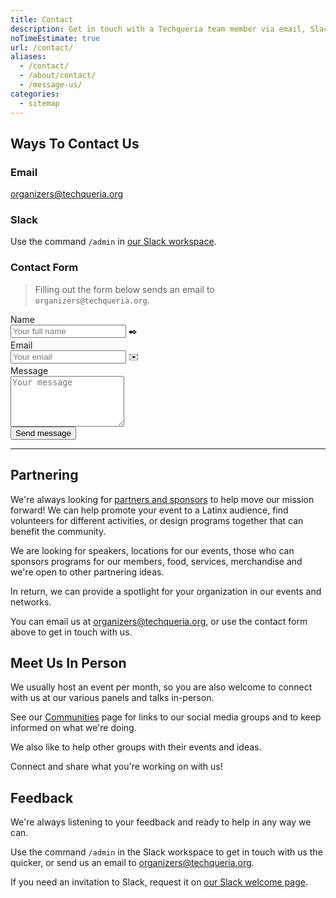```yaml
---
title: Contact
description: Get in touch with a Techqueria team member via email, Slack or social media.
noTimeEstimate: true
url: /contact/
aliases:
  - /contact/
  - /about/contact/
  - /message-us/
categories:
  - sitemap
---
```


## Ways To Contact Us

### Email

[organizers@techqueria.org](mailto:organizers@techqueria.org)

### Slack

Use the command `/admin` in [our Slack workspace](/slack/).

### Contact Form

> Filling out the form below sends an email to `organizers@techqueria.org`.

<form name="Contact" method="POST" data-netlify="true">
  <input type="hidden" aria-label="Subject" name="_subject" value="Techqueria - New Contact Message">
  <div class="field">
    <label class="label">Name</label>
    <div class="control has-icons-left">
      <input class="input" aria-label="Name" autocomplete="on" type="text" name="name" placeholder="Your full name" required>
      <span class="icon is-left">
        ✒️
      </span>
    </div>
  </div>
  <div class="field">
    <label class="label">Email</label>
    <div class="control has-icons-left">
      <input class="input" aria-label="Email" autocomplete="on" type="email" name="email" placeholder="Your email" required>
      <span class="icon is-left">
        ✉️
      </span>
    </div>
  </div>
  <div class="field">
    <label class="label">Message</label>
    <div class="control">
      <textarea class="textarea" aria-label="Message" spellcheck="true" rows="5" name="message" id="message" placeholder="Your message" required></textarea>
    </div>
  </div>
  <div data-netlify-recaptcha="true"></div>
  <div class="field mt-sm">
    <div class="control">
      <button type="submit" class="button is-primary">Send message</button>
    </div>
  </div>
</form>

---

## Partnering

We're always looking for [partners and sponsors](/support-us/) to help move our mission forward! We can help promote your event to a Latinx audience, find volunteers for different activities, or design programs together that can benefit the community.

We are looking for speakers, locations for our events, those who can sponsors programs for our members, food, services, merchandise and we're open to other partnering ideas.

In return, we can provide a spotlight for your organization in our events and networks.

You can email us at [organizers@techqueria.org](mailto:organizers@techqueria.org), or use the contact form above to get in touch with us.

## Meet Us In Person

We usually host an event per month, so you are also welcome to connect with us at our various panels and talks in-person.

See our [Communities](/communities/) page for links to our social media groups and to keep informed on what we're doing.

We also like to help other groups with their events and ideas.

Connect and share what you're working on with us!

## Feedback

We're always listening to your feedback and ready to help in any way we can.

Use the command `/admin` in the Slack workspace to get in touch with us the quicker, or send us an email to [organizers@techqueria.org](mailto:organizers@techqueria.org).

If you need an invitation to Slack, request it on [our Slack welcome page](/communities/slack/).

<!-- Start of HubSpot Embed Code -->
  <script type="text/javascript" id="hs-script-loader" async defer src="//js.hs-scripts.com/5696300.js"></script>
<!-- End of HubSpot Embed Code -->
